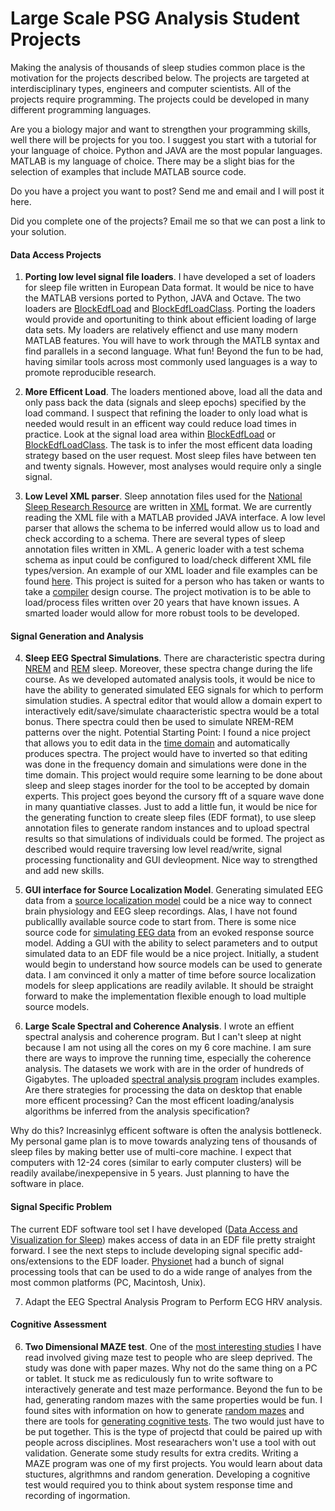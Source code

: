Large Scale PSG Analysis Student Projects
=========================================
Making the analysis of thousands of sleep studies common place is the motivation for the projects described below. The projects are targeted at interdisciplinary types, engineers and computer scientists. All of the projects require programming. The projects could be developed in many different programming languages. 

Are you a biology major and want to strengthen your programming skills, well there will be projects for you too. I suggest you start with a tutorial for your language of choice.  Python and JAVA are the most popular languages. MATLAB is my language of choice. There may be a slight bias for the selection of examples that include MATLAB source code.

Do you have a project you want to post? Send me and email and I will post it here. 

Did you complete one of the projects? Email me so that we can post a link to your solution.


#### Data Access Projects

1. **Porting low level signal file loaders**. I have developed a set of loaders for sleep file written in European Data format. It would be nice to have the MATLAB versions ported to Python, JAVA and Octave.  The two loaders are [BlockEdfLoad](https://github.com/DennisDean/BlockEdfLoad/blob/master/README.md) and [BlockEdfLoadClass](https://github.com/DennisDean/BlockEdfLoadClass/blob/master/README.md). Porting the loaders would provide and oportuniting to think about efficient loading of large data sets. My loaders are relatively effienct and use many modern MATLAB features. You will have to work through the MATLB syntax and find parallels in a second language. What fun!  Beyond the fun to be had, having similar tools across most commonly used languages is a way to promote reproducible research.

2. **More Efficent Load**. The loaders mentioned above, load all the data and only pass back the data (signals and sleep epochs) specified by the load command. I suspect that refining the loader to only load what is needed would result in an efficent way could reduce load times in practice. Look at the signal load area within [BlockEdfLoad](https://github.com/DennisDean/BlockEdfLoad/blob/master/README.md) or [BlockEdfLoadClass](https://github.com/DennisDean/BlockEdfLoadClass/blob/master/README.md). The task is to infer the most efficent data loading strategy based on the user request. Most sleep files have between ten and twenty signals.  However, most analyses would require only a single signal.

3. **Low Level XML parser**.  Sleep annotation files used for the [National Sleep Research Resource](https://sleepdata.org/) are written in [XML](http://en.wikipedia.org/wiki/XML) format. We are currently reading the XML file with a MATLAB provided JAVA interface.  A low level parser that allows the schema to be inferred would allow us to load and check according to a schema.  There are several types of sleep annotation files written in XML.  A generic loader with a test schema schema as input could be configured to load/check different XML file types/version.  An example of our XML loader and file examples can be found [here](https://github.com/DennisDean/LoadCompumedicsAnnotationsClass). This project is suited for a person who has taken or wants to take a [compiler](http://en.wikipedia.org/wiki/Compiler) design course.  The project motivation is to be able to load/process files written over 20 years that have known issues.  A smarted loader would allow for more robust tools to be developed.

#### Signal Generation and Analysis

4. **Sleep EEG Spectral Simulations**. There are characteristic spectra during [NREM](http://en.wikipedia.org/wiki/Non-rapid_eye_movement_sleep) and [REM](http://en.wikipedia.org/wiki/Rapid_eye_movement_sleep) sleep. Moreover, these spectra change during the life course.  As we developed automated analysis tools, it would be nice to have the ability to generated simulated EEG signals for which to perform simulation studies. A spectral editor that would allow a domain expert to interactively edit/save/simulate chaaracteristic spectra would be a total bonus.  There spectra could then be used to simulate NREM-REM patterns over the night. 
Potential Starting Point: I found a nice project that allows you to edit data in the [time domain](http://www.mathworks.com/matlabcentral/fileexchange/23526-waveform-generator-gui) and automatically produces spectra.  The project would have to inverted so that editing was done in the frequency domain and simulations were done in the time domain. This project would require some learning to be done about sleep and sleep stages inorder for the tool to be accepted by domain experts. This project goes beyond the cursory fft of a square wave done in many quantiative classes. Just to add a little fun, it would be nice for the generating function to create sleep files (EDF format), to use sleep annotation files to generate random instances and to upload spectral results so that simulations of individuals could be formed. The project as described would require traversing low level read/write, signal processing functionality and GUI devleopment. Nice way to strengthed and add new skills.  

5. **GUI interface for Source Localization Model**. Generating simulated EEG data from a [source localization model](http://en.wikipedia.org/wiki/Magnetoencephalography#Source_localization) could be a nice way to connect brain physiology and EEG sleep recordings. Alas, I have not found publicallly available source code to start from.  There is some nice source code for [simulating EEG data](http://www.cs.bris.ac.uk/~rafal/phasereset/) from an evoked response source model. Adding a GUI with the ability to select parameters and to output simulated data to an EDF file would be a nice project. Initially, a student would begin to understand how source models can be used to generate data.  I am convinced it only a matter of time before source localization models for sleep applications are readily avilable. It should be straight forward to make the implementation flexible enough to load multiple source models.


6. **Large Scale Spectral and Coherence Analysis**. I wrote an effient spectral analysis and coherence program.  But I can't sleep at night because I am not using all the cores on my 6 core machine.  I am sure there are ways to improve the running time, especially the coherence analysis. The datasets we work with are in the order of hundreds of Gigabytes. The uploaded [spectral analysis program](https://github.com/DennisDean/SpectralTrainFig/blob/master/README.md) includes examples. Are there strategies for processing the data on desktop that enable more efficent processing? Can the most efficent loading/analysis algorithms be inferred from the analysis specification? 

Why do this? Increasinlyg efficent software is often the analysis bottleneck. My personal game plan is to move towards analyzing tens of thousands of sleep files by making better use of multi-core machine. I expect that computers with 12-24 cores (similar to early computer clusters) will be readily availabe/inexpepensive in 5 years. Just planning to have the software in place.

#### Signal Specific Problem
The current EDF software tool set I have developed ([Data Access and Visualization for Sleep](https://github.com/DennisDean/DAVS-Toolbox/blob/master/README.md)) makes access of data in an EDF file pretty straight forward. I see the next steps to include developing signal specific add-ons/extensions to the EDF loader. [Physionet](http://www.physionet.org/) had a bunch of signal processing tools that can be used to do a wide range of analyes from the most common platforms (PC, Macintosh, Unix). 

7. Adapt the EEG Spectral Analysis Program to Perform ECG HRV analysis. 

#### Cognitive Assessment

6. **Two Dimensional MAZE test**.  One of the [most interesting studies](http://onlinelibrary.wiley.com/doi/10.1111/j.1365-2869.2005.00484.x/full) I have read involved giving maze test to people who are sleep deprived.  The study was done with paper mazes. Why not do the same thing on a PC or tablet. It stuck me as rediculously fun to write software to interactively generate and test maze performance. Beyond the fun to be had, generating random mazes with the same properties would be fun. I found sites with information on how to generate [random mazes](http://www.mathworks.com/matlabcentral/fileexchange/6705-maze) and there are tools for [generating cognitive tests](https://psychtoolbox.org/HomePage). The two would just have to be put together.  This is the type of projectd that could be paired up with people across disciplines.  Most researachers won't use a tool with out validation.  Generate some study results for extra credits. Writing a MAZE program was one of my first projects.  You would learn about data stuctures, algrithmns and random generation. Developing a cognitive test would required you to think about system response time and recording of ingormation.

